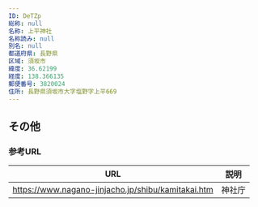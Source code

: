 ```yaml
---
ID: DeTZp
総称: null
名称: 上平神社
名称読み: null
別名: null
都道府県: 長野県
区域: 須坂市
緯度: 36.62199
経度: 138.366135
郵便番号: 3820024
住所: 長野県須坂市大字塩野字上平669
---
```


## その他

### 参考URL

| URL                                                | 説明   |
| -------------------------------------------------- | ------ |
| https://www.nagano-jinjacho.jp/shibu/kamitakai.htm | 神社庁 |
